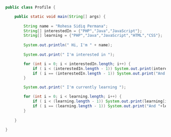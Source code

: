 ```java
public class Profile {

    public static void main(String[] args) {
    
        String name = "Rohesa Sidiq Permana";
        String[] interestedIn = {"PHP","Java","JavaScript"};
        String[] learning = {"PHP","Java","JavaScript","HTML","CSS"};
        
        System.out.println(" Hi, I'm " + name);
        
        System.out.print(" I'm interested in ");

        for (int i = 0; i < interestedIn.length; i++) {
            if ( i < (interestedIn.length - 1)) System.out.print(interestedIn[i]+", ");
            if ( i == (interestedIn.length - 1)) System.out.print("And "+interestedIn[i]+" \n");
        }

        System.out.print(" I'm currently learning ");

        for (int i = 0; i < learning.length; i++) {
            if ( i < (learning.length - 1)) System.out.print(learning[i]+", ");
            if ( i == (learning.length - 1)) System.out.print("And "+learning[i]+" \n");
        }
        
    }
    
}
```

<!---
Rohesa123/Rohesa123 is a ✨ special ✨ repository because its `README.md` (this file) appears on your GitHub profile.
You can click the Preview link to take a look at your changes.
--->
